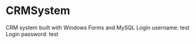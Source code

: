 # CRMSystem
CRM system built with Windows Forms and MySQL
Login username: test
Login password: test
